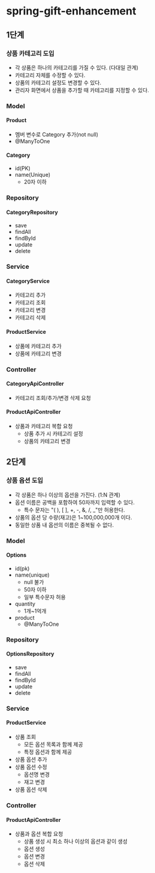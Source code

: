 # spring-gift-enhancement

## 1단계
### 상품 카테고리 도입
- 각 상품은 하나의 카테고리를 가질 수 있다. (다대일 관계)
- 카테고리 자체를 수정할 수 있다.
- 상품의 카테고리 설정도 변경할 수 있다.
- 관리자 화면에서 상품을 추가할 때 카테고리를 지정할 수 있다.

### Model
#### Product
- 멤버 변수로 Category 추가(not null)
- @ManyToOne
#### Category
- id(PK)
- name(Unique)
  - 20자 이하
  
### Repository
#### CategoryRepository
- save
- findAll
- findById
- update
- delete

### Service
#### CategoryService
- 카테고리 추가
- 카테고리 조회
- 카테고리 변경
- 카테고리 삭제
#### ProductService
- 상품에 카테고리 추가
- 상품에 카테고리 변경

### Controller
#### CategoryApiController
- 카테고리 조회/추가/변경 삭제 요청

#### ProductApiController
- 상품과 카테고리 복합 요청
  - 상품 추가 시 카테고리 설정
  - 상품의 카테고리 변경

## 2단계
### 상품 옵션 도입
- 각 상품은 하나 이상의 옵션을 가진다. (1:N 관계)
- 옵션 이름은 공백을 포함하여 50자까지 입력할 수 있다.
  - 특수 문자는 "( ), [ ], +, -, &, /, _"만 허용한다.
- 상품의 옵션 당 수량(재고)은 1~100,000,000개 이다.
- 동일한 상품 내 옵션의 이름은 중복될 수 없다.

### Model
#### Options
- id(pk)
- name(unique)
  - null 불가
  - 50자 이하
  - 일부 특수문자 허용
- quantity
  - 1개~1억개
- product
  - @ManyToOne

### Repository
#### OptionsRepository
- save
- findAll
- findById
- update
- delete

### Service
#### ProductService
- 상품 조회
  - 모든 옵션 목록과 함께 제공
  - 특정 옵션과 함께 제공
- 상품 옵션 추가
- 상품 옵션 수정
  - 옵션명 변경
  - 재고 변경
- 상품 옵션 삭제

### Controller
#### ProductApiController
- 상품과 옵션 복합 요청
  - 상품 생성 시 최소 하나 이상의 옵션과 같이 생성
  - 옵션 생성
  - 옵션 변경
  - 옵션 삭제
